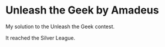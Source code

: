 # Unleash the Geek by Amadeus

My solution to the Unleash the Geek contest.

It reached the Silver League.
